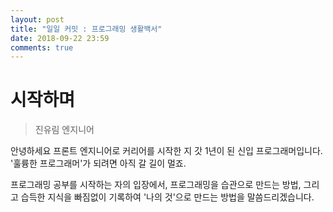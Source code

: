 ```yaml
---
layout: post
title: "일일 커밋 : 프로그래밍 생활백서"
date: 2018-09-22 23:59
comments: true
---
```


# 시작하며 
> 진유림 엔지니어

안녕하세요 프론트 엔지니어로 커리어를 시작한 지 갓 1년이 된 신입 프로그래머입니다. '훌륭한 프로그래머'가 되려면 아직 갈 길이 멀죠.

프로그래밍 공부를 시작하는 자의 입장에서, 프로그래밍을 습관으로 만드는 방법, 그리고 습득한 지식을 빠짐없이 기록하여 '나의 것'으로 만드는 방법을 말씀드리겠습니다.
